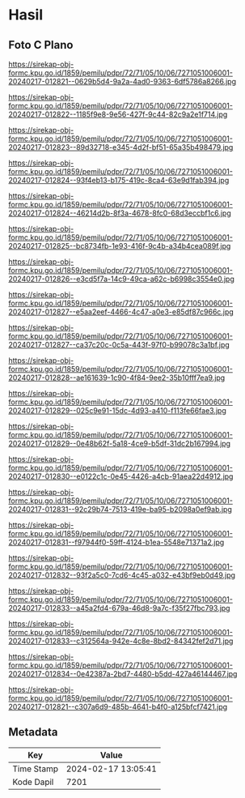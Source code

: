 # Hasil

## Foto C Plano

https://sirekap-obj-formc.kpu.go.id/1859/pemilu/pdpr/72/71/05/10/06/7271051006001-20240217-012821--0629b5d4-9a2a-4ad0-9363-6df5786a8266.jpg

https://sirekap-obj-formc.kpu.go.id/1859/pemilu/pdpr/72/71/05/10/06/7271051006001-20240217-012822--1185f9e8-9e56-427f-9c44-82c9a2e1f714.jpg

https://sirekap-obj-formc.kpu.go.id/1859/pemilu/pdpr/72/71/05/10/06/7271051006001-20240217-012823--89d32718-e345-4d2f-bf51-65a35b498479.jpg

https://sirekap-obj-formc.kpu.go.id/1859/pemilu/pdpr/72/71/05/10/06/7271051006001-20240217-012824--93f4eb13-b175-419c-8ca4-63e9d1fab394.jpg

https://sirekap-obj-formc.kpu.go.id/1859/pemilu/pdpr/72/71/05/10/06/7271051006001-20240217-012824--46214d2b-8f3a-4678-8fc0-68d3eccbf1c6.jpg

https://sirekap-obj-formc.kpu.go.id/1859/pemilu/pdpr/72/71/05/10/06/7271051006001-20240217-012825--bc8734fb-1e93-416f-9c4b-a34b4cea089f.jpg

https://sirekap-obj-formc.kpu.go.id/1859/pemilu/pdpr/72/71/05/10/06/7271051006001-20240217-012826--e3cd5f7a-14c9-49ca-a62c-b6998c3554e0.jpg

https://sirekap-obj-formc.kpu.go.id/1859/pemilu/pdpr/72/71/05/10/06/7271051006001-20240217-012827--e5aa2eef-4466-4c47-a0e3-e85df87c966c.jpg

https://sirekap-obj-formc.kpu.go.id/1859/pemilu/pdpr/72/71/05/10/06/7271051006001-20240217-012827--ca37c20c-0c5a-443f-97f0-b99078c3a1bf.jpg

https://sirekap-obj-formc.kpu.go.id/1859/pemilu/pdpr/72/71/05/10/06/7271051006001-20240217-012828--ae161639-1c90-4f84-9ee2-35b10fff7ea9.jpg

https://sirekap-obj-formc.kpu.go.id/1859/pemilu/pdpr/72/71/05/10/06/7271051006001-20240217-012829--025c9e91-15dc-4d93-a410-f113fe66fae3.jpg

https://sirekap-obj-formc.kpu.go.id/1859/pemilu/pdpr/72/71/05/10/06/7271051006001-20240217-012829--0e48b62f-5a18-4ce9-b5df-31dc2b167994.jpg

https://sirekap-obj-formc.kpu.go.id/1859/pemilu/pdpr/72/71/05/10/06/7271051006001-20240217-012830--e0122c1c-0e45-4426-a4cb-91aea22d4912.jpg

https://sirekap-obj-formc.kpu.go.id/1859/pemilu/pdpr/72/71/05/10/06/7271051006001-20240217-012831--92c29b74-7513-419e-ba95-b2098a0ef9ab.jpg

https://sirekap-obj-formc.kpu.go.id/1859/pemilu/pdpr/72/71/05/10/06/7271051006001-20240217-012831--f97944f0-59ff-4124-b1ea-5548e71371a2.jpg

https://sirekap-obj-formc.kpu.go.id/1859/pemilu/pdpr/72/71/05/10/06/7271051006001-20240217-012832--93f2a5c0-7cd6-4c45-a032-e43bf9eb0d49.jpg

https://sirekap-obj-formc.kpu.go.id/1859/pemilu/pdpr/72/71/05/10/06/7271051006001-20240217-012833--a45a2fd4-679a-46d8-9a7c-f35f27fbc793.jpg

https://sirekap-obj-formc.kpu.go.id/1859/pemilu/pdpr/72/71/05/10/06/7271051006001-20240217-012833--c312564a-942e-4c8e-8bd2-84342fef2d71.jpg

https://sirekap-obj-formc.kpu.go.id/1859/pemilu/pdpr/72/71/05/10/06/7271051006001-20240217-012834--0e42387a-2bd7-4480-b5dd-427a46144467.jpg

https://sirekap-obj-formc.kpu.go.id/1859/pemilu/pdpr/72/71/05/10/06/7271051006001-20240217-012821--c307a6d9-485b-4641-b4f0-a125bfcf7421.jpg


## Metadata

| Key        | Value               |
| ---------- | ------------------- |
| Time Stamp | 2024-02-17 13:05:41 |
| Kode Dapil | 7201                |



